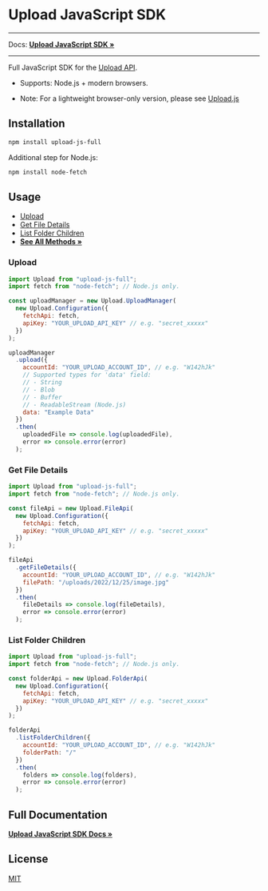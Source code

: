 # Upload JavaScript SDK

---

Docs: **[Upload JavaScript SDK »](https://upload.io/docs/upload-sdk/javascript)**

---

Full JavaScript SDK for the [Upload API](https://upload.io/docs/upload-api).

- Supports: Node.js + modern browsers.

- Note: For a lightweight browser-only version, please see [Upload.js](https://github.com/upload-io/upload-js)

## Installation

```bash
npm install upload-js-full
```

Additional step for Node.js:

```bash
npm install node-fetch
```

## Usage

- [Upload](#upload)
- [Get File Details](#get-file-details)
- [List Folder Children](#list-folder-children)
- **[See All Methods »](https://upload.io/docs/upload-sdk/javascript)**

### Upload

```javascript
import Upload from "upload-js-full";
import fetch from "node-fetch"; // Node.js only.

const uploadManager = new Upload.UploadManager(
  new Upload.Configuration({
    fetchApi: fetch,
    apiKey: "YOUR_UPLOAD_API_KEY" // e.g. "secret_xxxxx"
  })
);

uploadManager
  .upload({
    accountId: "YOUR_UPLOAD_ACCOUNT_ID", // e.g. "W142hJk"
    // Supported types for 'data' field:
    // - String
    // - Blob
    // - Buffer
    // - ReadableStream (Node.js)
    data: "Example Data"
  })
  .then(
    uploadedFile => console.log(uploadedFile),
    error => console.error(error)
  );
```

### Get File Details

```javascript
import Upload from "upload-js-full";
import fetch from "node-fetch"; // Node.js only.

const fileApi = new Upload.FileApi(
  new Upload.Configuration({
    fetchApi: fetch,
    apiKey: "YOUR_UPLOAD_API_KEY" // e.g. "secret_xxxxx"
  })
);

fileApi
  .getFileDetails({
    accountId: "YOUR_UPLOAD_ACCOUNT_ID", // e.g. "W142hJk"
    filePath: "/uploads/2022/12/25/image.jpg"
  })
  .then(
    fileDetails => console.log(fileDetails),
    error => console.error(error)
  );
```

### List Folder Children

```javascript
import Upload from "upload-js-full";
import fetch from "node-fetch"; // Node.js only.

const folderApi = new Upload.FolderApi(
  new Upload.Configuration({
    fetchApi: fetch,
    apiKey: "YOUR_UPLOAD_API_KEY" // e.g. "secret_xxxxx"
  })
);

folderApi
  .listFolderChildren({
    accountId: "YOUR_UPLOAD_ACCOUNT_ID", // e.g. "W142hJk"
    folderPath: "/"
  })
  .then(
    folders => console.log(folders),
    error => console.error(error)
  );
```

## Full Documentation

**[Upload JavaScript SDK Docs »](https://upload.io/docs/upload-sdk/javascript)**

## License

[MIT](LICENSE)
